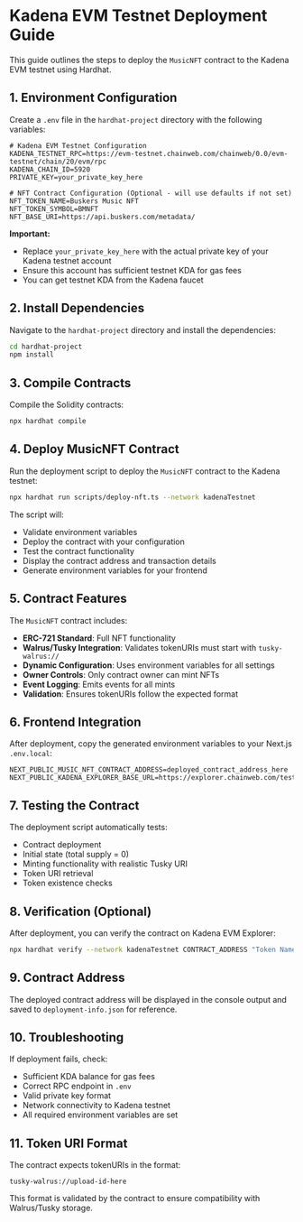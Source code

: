 # Kadena EVM Testnet Deployment Guide

This guide outlines the steps to deploy the `MusicNFT` contract to the Kadena EVM testnet using Hardhat.

## 1. Environment Configuration

Create a `.env` file in the `hardhat-project` directory with the following variables:

```env
# Kadena EVM Testnet Configuration
KADENA_TESTNET_RPC=https://evm-testnet.chainweb.com/chainweb/0.0/evm-testnet/chain/20/evm/rpc
KADENA_CHAIN_ID=5920
PRIVATE_KEY=your_private_key_here

# NFT Contract Configuration (Optional - will use defaults if not set)
NFT_TOKEN_NAME=Buskers Music NFT
NFT_TOKEN_SYMBOL=BMNFT
NFT_BASE_URI=https://api.buskers.com/metadata/
```

**Important:** 
- Replace `your_private_key_here` with the actual private key of your Kadena testnet account
- Ensure this account has sufficient testnet KDA for gas fees
- You can get testnet KDA from the Kadena faucet

## 2. Install Dependencies

Navigate to the `hardhat-project` directory and install the dependencies:

```bash
cd hardhat-project
npm install
```

## 3. Compile Contracts

Compile the Solidity contracts:

```bash
npx hardhat compile
```

## 4. Deploy MusicNFT Contract

Run the deployment script to deploy the `MusicNFT` contract to the Kadena testnet:

```bash
npx hardhat run scripts/deploy-nft.ts --network kadenaTestnet
```

The script will:
- Validate environment variables
- Deploy the contract with your configuration
- Test the contract functionality
- Display the contract address and transaction details
- Generate environment variables for your frontend

## 5. Contract Features

The `MusicNFT` contract includes:

- **ERC-721 Standard**: Full NFT functionality
- **Walrus/Tusky Integration**: Validates tokenURIs must start with `tusky-walrus://`
- **Dynamic Configuration**: Uses environment variables for all settings
- **Owner Controls**: Only contract owner can mint NFTs
- **Event Logging**: Emits events for all mints
- **Validation**: Ensures tokenURIs follow the expected format

## 6. Frontend Integration

After deployment, copy the generated environment variables to your Next.js `.env.local`:

```env
NEXT_PUBLIC_MUSIC_NFT_CONTRACT_ADDRESS=deployed_contract_address_here
NEXT_PUBLIC_KADENA_EXPLORER_BASE_URL=https://explorer.chainweb.com/testnet/tx
```

## 7. Testing the Contract

The deployment script automatically tests:
- Contract deployment
- Initial state (total supply = 0)
- Minting functionality with realistic Tusky URI
- Token URI retrieval
- Token existence checks

## 8. Verification (Optional)

After deployment, you can verify the contract on Kadena EVM Explorer:

```bash
npx hardhat verify --network kadenaTestnet CONTRACT_ADDRESS "Token Name" "Token Symbol" "Base URI"
```

## 9. Contract Address

The deployed contract address will be displayed in the console output and saved to `deployment-info.json` for reference.

## 10. Troubleshooting

If deployment fails, check:
- Sufficient KDA balance for gas fees
- Correct RPC endpoint in `.env`
- Valid private key format
- Network connectivity to Kadena testnet
- All required environment variables are set

## 11. Token URI Format

The contract expects tokenURIs in the format:
```
tusky-walrus://upload-id-here
```

This format is validated by the contract to ensure compatibility with Walrus/Tusky storage.
